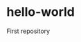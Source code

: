 # hello-world
First repository

<!DOCTYPE html>
<html lang="en">
<head>
    <meta charset="UTF-8">
    <title></title>
    <link href="bootstrap/css/bootstrap.css" rel="stylesheet">
    <link href="bootstrap/css/bootstrap-theme.min.css" rel="stylesheet">
</head>
<body role="document">

<?php include"nav.php";
?>
<div class="container theme-showcase" role="main">
    <div class="jumbotron">

